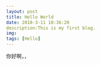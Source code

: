 ```yaml
---
layout: post
title: Hello World
date: 2018-3-11 10:36:20
description:This is my first blog.
img:
tags: [Hello]
---
```

你好啊，，
